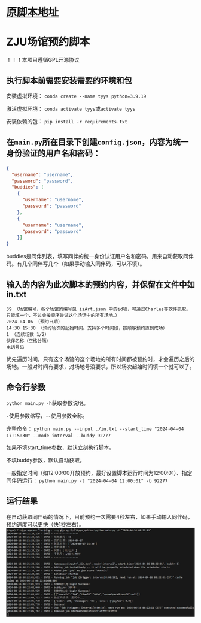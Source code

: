 # [原脚本地址](https://github.com/IshiKura-a/Quicker)

# ZJU场馆预约脚本
！！！本项目遵循GPL开源协议

## 执行脚本前需要安装需要的环境和包
安装虚拟环境：
`conda create --name tyys python=3.9.19`

激活虚拟环境：
`conda activate tyys`或`activate tyys`

安装依赖的包：
`pip install -r requirements.txt`

## 在`main.py`所在目录下创建`config.json`，内容为统一身份验证的用户名和密码：
```json
{
  "username": "username",
  "password": "password",
  "buddies": [
    {
      "username": "username",
      "password": "password"
    },
    {
      "username": "username",
      "password": "password"
    }]
}
```
buddies是同伴列表，填写同伴的统一身份认证用户名和密码，用来自动获取同伴码。有几个同伴写几个（如果手动输入同伴码，可以不填）。

## 输入的内容为此次脚本的预约内容，并保留在文件中如in.txt
```
39 （场馆编号，各个场馆的编号见 isArt.json 中的id项，可通过Charles等软件抓取。只能填一个，不过会按顺序尝试这个场馆中的所有场地。）
2024-04-06 （预约日期）
14:30 15:30 （预约场次的起始时间。支持多个时间段，按顺序预约直到成功）
1 （连续场数 1/2）
伙伴名称（空格分隔）
电话号码
```
优先遍历时间，只有这个场馆的这个场地的所有时间都被预约时，才会遍历之后的场地。一般对时间有要求，对场地号没要求，所以场次起始时间填一个就可以了。

## 命令行参数
`python main.py -h`获取参数说明。

`-`使用参数缩写，`--`使用参数全称。

完整命令：
`python main.py --input ./in.txt --start_time "2024-04-04 17:15:30" --mode interval --buddy 92277`

如果不填start_time参数，默认立刻执行脚本。

不填buddy参数，默认自动获取。

一般指定时间（如12:00:00开放预约，最好设置脚本运行时间为12:00:01）、指定同伴码运行：
`python main.py -t "2024-04-04 12:00:01" -b 92277`

## 运行结果
在自动获取同伴码的情况下，目前预约一次需要4秒左右，如果手动输入同伴码，预约速度可以更快（快1秒左右）。
![](img/output.png)